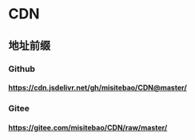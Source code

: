 # CDN

## 地址前缀

### Github

#### https://cdn.jsdelivr.net/gh/misitebao/CDN@master/ 

### Gitee

#### https://gitee.com/misitebao/CDN/raw/master/

 
